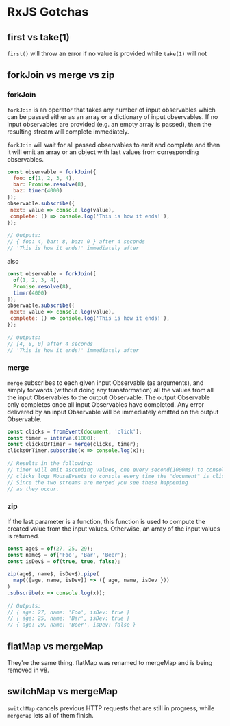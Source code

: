 
# RxJS Gotchas

## first vs take(1)

`first()` will throw an error if no value is provided while `take(1)` will not

## forkJoin vs merge vs zip

### forkJoin

`forkJoin` is an operator that takes any number of input observables which can be passed either as an array or a dictionary of input observables. If no input observables are provided (e.g. an empty array is passed), then the resulting stream will complete immediately.

`forkJoin` will wait for all passed observables to emit and complete and then it will emit an array or an object with last values from corresponding observables.

```javascript
const observable = forkJoin({
  foo: of(1, 2, 3, 4),
  bar: Promise.resolve(8),
  baz: timer(4000)
});
observable.subscribe({
 next: value => console.log(value),
 complete: () => console.log('This is how it ends!'),
});
 
// Outputs:
// { foo: 4, bar: 8, baz: 0 } after 4 seconds
// 'This is how it ends!' immediately after
```

also

```javascript
const observable = forkJoin([
  of(1, 2, 3, 4),
  Promise.resolve(8),
  timer(4000)
]);
observable.subscribe({
 next: value => console.log(value),
 complete: () => console.log('This is how it ends!'),
});
 
// Outputs:
// [4, 8, 0] after 4 seconds
// 'This is how it ends!' immediately after
```

### merge

`merge` subscribes to each given input Observable (as arguments), and simply forwards (without doing any transformation) all the values from all the input Observables to the output Observable. The output Observable only completes once all input Observables have completed. Any error delivered by an input Observable will be immediately emitted on the output Observable.

```javascript
const clicks = fromEvent(document, 'click');
const timer = interval(1000);
const clicksOrTimer = merge(clicks, timer);
clicksOrTimer.subscribe(x => console.log(x));
 
// Results in the following:
// timer will emit ascending values, one every second(1000ms) to console
// clicks logs MouseEvents to console every time the "document" is clicked
// Since the two streams are merged you see these happening
// as they occur.
```

### zip

If the last parameter is a function, this function is used to compute the created value from the input values. Otherwise, an array of the input values is returned.

```javascript
const age$ = of(27, 25, 29);
const name$ = of('Foo', 'Bar', 'Beer');
const isDev$ = of(true, true, false);
 
zip(age$, name$, isDev$).pipe(
  map(([age, name, isDev]) => ({ age, name, isDev }))
)
.subscribe(x => console.log(x));
 
// Outputs:
// { age: 27, name: 'Foo', isDev: true }
// { age: 25, name: 'Bar', isDev: true }
// { age: 29, name: 'Beer', isDev: false }
```

## flatMap vs mergeMap

They're the same thing. flatMap was renamed to mergeMap and is being removed in v8.

## switchMap vs mergeMap

`switchMap` cancels previous HTTP requests that are still in progress, while `mergeMap` lets all of them finish.
